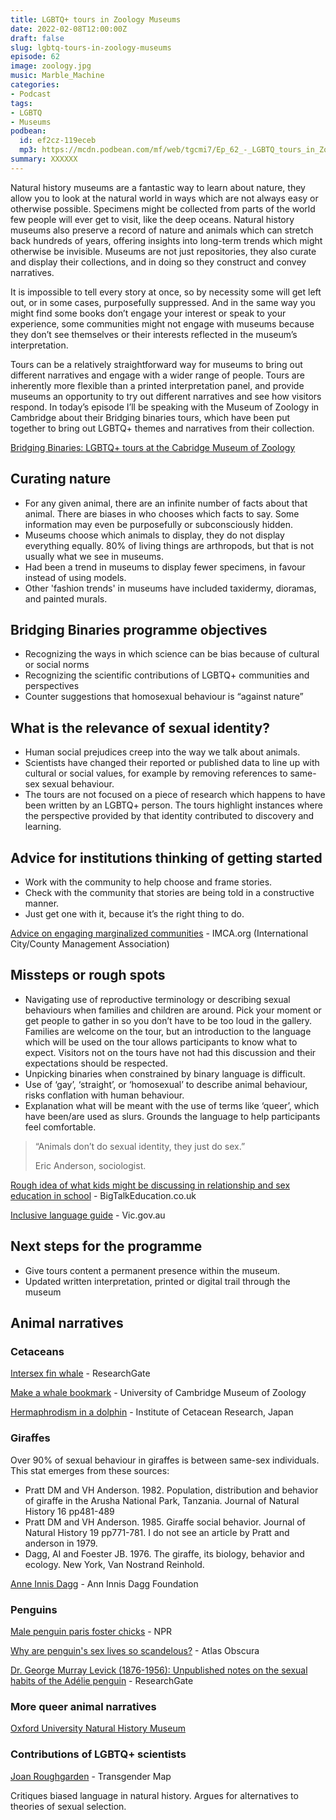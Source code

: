 ```yaml
---
title: LGBTQ+ tours in Zoology Museums
date: 2022-02-08T12:00:00Z
draft: false
slug: lgbtq-tours-in-zoology-museums
episode: 62
image: zoology.jpg
music: Marble_Machine
categories:
- Podcast
tags:
- LGBTQ
- Museums
podbean:
  id: ef2cz-119eceb
  mp3: https://mcdn.podbean.com/mf/web/tgcmi7/Ep_62_-_LGBTQ_tours_in_Zoology_museums9fnll.mp3
summary: XXXXXX
---
```


Natural history museums are a fantastic way to learn about nature, they allow you to look at the natural world in ways which are not always easy or otherwise possible. Specimens might be collected from parts of the world few people will ever get to visit, like the deep oceans. Natural history museums also preserve a record of nature and animals which can stretch back hundreds of years, offering insights into long-term trends which might otherwise be invisible. Museums are not just repositories, they also curate and display their collections, and in doing so they construct and convey narratives.

It is impossible to tell every story at once, so by necessity some will get left out, or in some cases, purposefully suppressed. And in the same way you might find some books don’t engage your interest or speak to your experience, some communities might not engage with museums because they don’t see themselves or their interests reflected in the museum’s interpretation.

Tours can be a relatively straightforward way for museums to bring out different narratives and engage with a wider range of people. Tours are inherently more flexible than a printed interpretation panel, and provide museums an opportunity to try out different narratives and see how visitors respond. In today’s episode I’ll be speaking with the Museum of Zoology in Cambridge about their Bridging binaries tours, which have been put together to bring out LGBTQ+ themes and narratives from their collection.

[Bridging Binaries: LGBTQ+ tours at the Cabridge Museum of Zoology](https://www.museum.zoo.cam.ac.uk/events/bridging-binaries-lgbtq-tours-museum-0)

## Curating nature

- For any given animal, there are an infinite number of facts about that animal. There are biases in who chooses which facts to say. Some information may even be purposefully or subconsciously hidden.
- Museums choose which animals to display, they do not display everything equally. 80% of living things are arthropods, but that is not usually what we see in museums.
- Had been a trend in museums to display fewer specimens, in favour instead of using models.
- Other 'fashion trends' in museums have included taxidermy, dioramas, and painted murals.

## Bridging Binaries programme objectives

- Recognizing the ways in which science can be bias because of cultural or social norms
- Recognizing the scientific contributions of LGBTQ+ communities and perspectives
- Counter suggestions that homosexual behaviour is “against nature”

## What is the relevance of sexual identity?

- Human social prejudices creep into the way we talk about animals.
- Scientists have changed their reported or published data to line up with cultural or social values, for example by removing references to same-sex sexual behaviour.
- The tours are not focused on a piece of research which happens to have been written by an LGBTQ+ person. The tours highlight instances where the perspective provided by that identity contributed to discovery and learning.

## Advice for institutions thinking of getting started

- Work with the community to help choose and frame stories.
- Check with the community that stories are being told in a constructive manner.
- Just get one with it, because it’s the right thing to do.

[Advice on engaging marginalized communities](https://icma.org/articles/pm-magazine/engaging-marginalized-communities-challenges-and-best-practices) - IMCA.org (International City/County Management Association)

## Missteps or rough spots

- Navigating use of reproductive terminology or describing sexual behaviours when families and children are around. Pick your moment or get people to gather in so you don’t have to be too loud in the gallery. Families are welcome on the tour, but an introduction to the language which will be used on the tour allows participants to know what to expect. Visitors not on the tours have not had this discussion and their expectations should be respected.
- Unpicking binaries when constrained by binary language is difficult.
- Use of ‘gay’, ‘straight’, or ‘homosexual’ to describe animal behaviour, risks conflation with human behaviour.
- Explanation what will be meant with the use of terms like ‘queer’, which have been/are used as slurs. Grounds the language to help participants feel comfortable.

> “Animals don’t do sexual identity, they just do sex.”
> 
> Eric Anderson, sociologist.

[Rough idea of what kids might be discussing in relationship and sex education in school](https://www.bigtalkeducation.co.uk/rse-information-and-support-for-schools/what-and-when-sre-rse/) - BigTalkEducation.co.uk

[Inclusive language guide](https://www.vic.gov.au/inclusive-language-guide) - Vic.gov.au

## Next steps for the programme

- Give tours content a permanent presence within the museum.
- Updated written interpretation, printed or digital trail through the museum

## Animal narratives

### Cetaceans

[Intersex fin whale](https://www.researchgate.net/publication/229955669_An_intersexual_fin_whale_Balaenoptera_physalus_L_from_South_Georgia) - ResearchGate

[Make a whale bookmark](https://museumofzoologyblog.com/2021/02/24/whale-bookmark-lgbthm/) \- University of Cambridge Museum of Zoology

[Hermaphrodism in a dolphin](https://www.icrwhale.org/pdf/SC008215-218.pdf) - Institute of Cetacean Research, Japan

### Giraffes

Over 90% of sexual behaviour in giraffes is between same-sex individuals. This stat emerges from these sources:

- Pratt DM and VH Anderson. 1982. Population, distribution and behavior of giraffe in the Arusha National Park, Tanzania. Journal of Natural History 16 pp481-489
- Pratt DM and VH Anderson. 1985. Giraffe social behavior. Journal of Natural History 19 pp771-781. I do not see an article by Pratt and anderson in 1979.
- Dagg, AI and Foester JB. 1976. The giraffe, its biology, behavior and ecology. New York, Van Nostrand Reinhold.

[Anne Innis Dagg](https://anneinnisdaggfoundation.org/herstory) - Ann Innis Dagg Foundation

### Penguins

[Male penguin paris foster chicks](https://www.npr.org/2022/02/01/1077300105/gay-penguins-rosamond-gifford-zoo?t=1644273907172) \- NPR

[Why are penguin's sex lives so scandelous?](https://www.atlasobscura.com/articles/penguin-sex-mating-habits) - Atlas Obscura

[Dr. George Murray Levick (1876-1956): Unpublished notes on the sexual habits of the Adélie penguin](https://www.researchgate.net/publication/259425517_Dr_George_Murray_Levick_1876-1956_Unpublished_notes_on_the_sexual_habits_of_the_Adelie_penguin) - ResearchGate

### More queer animal narratives

[Oxford University Natural History Museum](https://www.glam.ox.ac.uk/outinoxford-natualhistory)

### Contributions of LGBTQ+ scientists

[Joan Roughgarden](https://www.transgendermap.com/politics/biology/joan-roughgarden/) \- Transgender Map

Critiques biased language in natural history. Argues for alternatives to theories of sexual selection.
